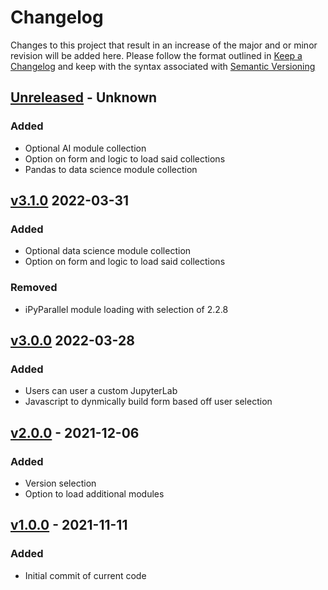 # Changelog
Changes to this project that result in an increase of the major and or minor revision will be added here. Please follow the format outlined in [Keep a Changelog](http://keepachangelog.com/en/1.0.0/) and keep with the syntax associated with [Semantic Versioning](https://semver.org/)

## [Unreleased] - Unknown
### Added
- Optional AI module collection
- Option on form and logic to load said collections
- Pandas to data science module collection

## [v3.1.0] 2022-03-31
### Added
- Optional data science module collection
- Option on form and logic to load said collections
### Removed
- iPyParallel module loading with selection of 2.2.8

## [v3.0.0] 2022-03-28
### Added
- Users can user a custom JupyterLab
- Javascript to dynmically build form based off user selection

## [v2.0.0] - 2021-12-06
### Added
- Version selection
- Option to load additional modules

## [v1.0.0] - 2021-11-11
### Added
- Initial commit of current code

[Unreleased]: https://github.com/UCO-HPC/buddy_jupyter/compare/v3.1.0...devel
[v3.1.0]: https://github.com/UCO-HPC/buddy_jupyter/compare/v2.0.0...v3.0.0
[v3.0.0]: https://github.com/UCO-HPC/buddy_jupyter/compare/v2.0.0...v3.0.0
[v2.0.0]: https://github.com/UCO-HPC/buddy_jupyter/compare/v1.0.0...v2.0.0
[v1.0.0]: https://github.com/UCO-HPC/buddy_jupyter/releases/tag/v1.0.0
